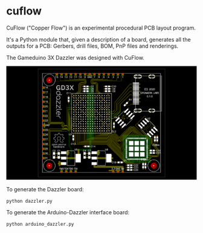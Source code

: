 # cuflow

CuFlow ("Copper Flow") is an experimental procedural PCB layout program.

It's a Python module that, given a description of a board, generates all the outputs for a PCB: Gerbers, drill files, BOM, PnP files and renderings.

The Gameduino 3X Dazzler was designed with CuFlow.

![Image of Dazzler PCB](images/dazzler-pcb.png)

To generate the Dazzler board:

    python dazzler.py

To generate the Arduino-Dazzler interface board:

    python arduino_dazzler.py
